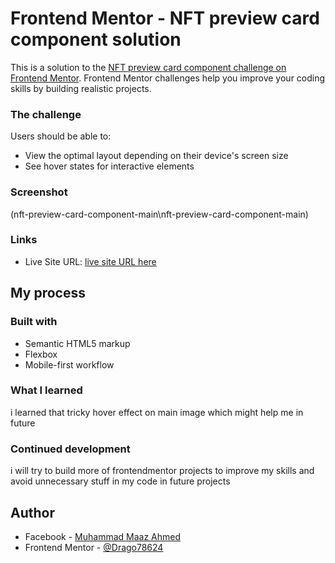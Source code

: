 # Frontend Mentor - NFT preview card component solution

This is a solution to the [NFT preview card component challenge on Frontend Mentor](https://www.frontendmentor.io/challenges/nft-preview-card-component-SbdUL_w0U). Frontend Mentor challenges help you improve your coding skills by building realistic projects.

### The challenge

Users should be able to:

- View the optimal layout depending on their device's screen size
- See hover states for interactive elements

### Screenshot

(nft-preview-card-component-main\nft-preview-card-component-main)

### Links

- Live Site URL: [live site URL here](https://kind-snyder-29f969.netlify.app)

## My process

### Built with

- Semantic HTML5 markup
- Flexbox
- Mobile-first workflow

### What I learned

i learned that tricky hover effect on main image which might help me in future

### Continued development

i will try to build more of frontendmentor projects to improve my skills and avoid unnecessary stuff in my code in future projects

## Author

- Facebook - [Muhammad Maaz Ahmed](https://www.facebook.com/mmaaz.ahmed.5030/)
- Frontend Mentor - [@Drago78624](https://www.frontendmentor.io/profile/Drago78624)
